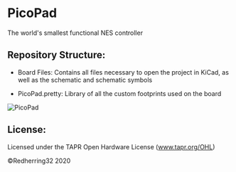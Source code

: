 # PicoPad
The world's smallest functional NES controller

## Repository Structure:
* Board Files: Contains all files necessary to open the project in KiCad, as well as the schematic and schematic symbols

* PicoPad.pretty: Library of all the custom footprints used on the board

![PicoPad](https://i.imgur.com/L7CTpg4.jpg)

## License:
Licensed under the TAPR Open Hardware License (www.tapr.org/OHL)

©Redherring32 2020
